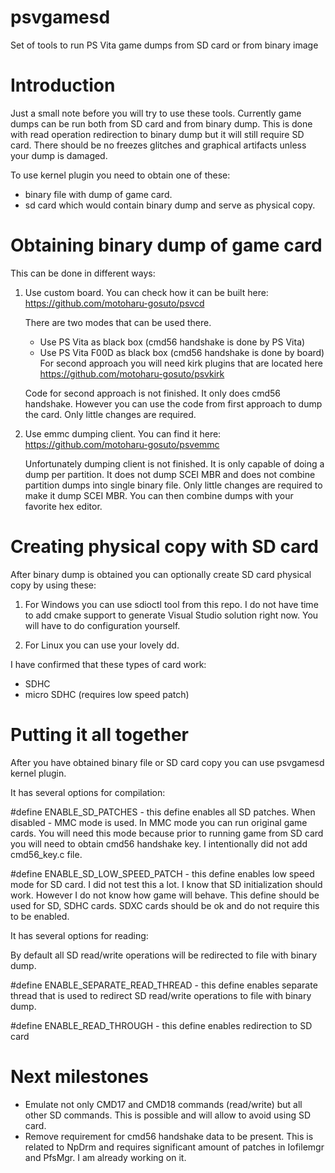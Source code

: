 # psvgamesd
Set of tools to run PS Vita game dumps from SD card or from binary image

# Introduction

Just a small note before you will try to use these tools.
Currently game dumps can be run both from SD card and from binary dump.
This is done with read operation redirection to binary dump but it will still require SD card.
There should be no freezes glitches and graphical artifacts unless your dump is damaged.

To use kernel plugin you need to obtain one of these:
- binary file with dump of game card.
- sd card which would contain binary dump and serve as physical copy.

# Obtaining binary dump of game card

This can be done in different ways:

1. Use custom board. You can check how it can be built here:
   https://github.com/motoharu-gosuto/psvcd
   
   There are two modes that can be used there.
   - Use PS Vita as black box (cmd56 handshake is done by PS Vita)
   - Use PS Vita F00D as black box (cmd56 handshake is done by board)
   For second approach you will need kirk plugins that are located here
   https://github.com/motoharu-gosuto/psvkirk
   
   Code for second approach is not finished. It only does cmd56 handshake.
   However you can use the code from first approach to dump the card.
   Only little changes are required.
   
2. Use emmc dumping client. You can find it here:
   https://github.com/motoharu-gosuto/psvemmc
   
   Unfortunately dumping client is not finished. 
   It is only capable of doing a dump per partition.
   It does not dump SCEI MBR and does not combine partition dumps into single binary file.
   Only little changes are required to make it dump SCEI MBR.
   You can then combine dumps with your favorite hex editor.
   
# Creating physical copy with SD card
   
After binary dump is obtained you can optionally create SD card physical copy by using these:

1. For Windows you can use sdioctl tool from this repo. 
   I do not have time to add cmake support to generate Visual Studio solution right now.
   You will have to do configuration yourself.
   
2. For Linux you can use your lovely dd.

I have confirmed that these types of card work:

- SDHC
- micro SDHC (requires low speed patch)

# Putting it all together

After you have obtained binary file or SD card copy you can use psvgamesd kernel plugin.

It has several options for compilation:

#define ENABLE_SD_PATCHES - this define enables all SD patches. When disabled - MMC mode is used.
In MMC mode you can run original game cards. You will need this mode because prior to running
game from SD card you will need to obtain cmd56 handshake key. I intentionally did not add cmd56_key.c file.

#define ENABLE_SD_LOW_SPEED_PATCH - this define enables low speed mode for SD card.
I did not test this a lot. I know that SD initialization should work. However I do not know how game will behave.
This define should be used for SD, SDHC cards. SDXC cards should be ok and do not require this to be enabled.

It has several options for reading:

By default all SD read/write operations will be redirected to file with binary dump.

#define ENABLE_SEPARATE_READ_THREAD - this define enables separate thread that is used to redirect SD read/write operations
to file with binary dump.

#define ENABLE_READ_THROUGH - this define enables redirection to SD card

# Next milestones

- Emulate not only CMD17 and CMD18 commands (read/write) but all other SD commands. 
  This is possible and will allow to avoid using SD card.
- Remove requirement for cmd56 handshake data to be present. 
  This is related to NpDrm and requires significant amount of patches in Iofilemgr and PfsMgr.
  I am already working on it.
